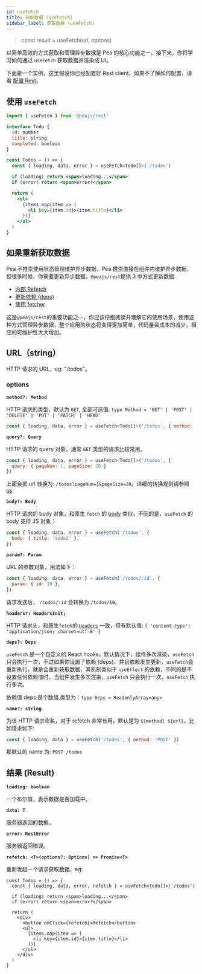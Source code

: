 ```yaml
---
id: useFetch
title: 获取数据 (useFetch)
sidebar_label: 获取数据 (useFetch)
---
```


> const result = useFetch(url, options)

以简单高效的方式获取和管理异步数据是 Pea 的核心功能之一。接下来，你将学习如何通过 `useFetch` 获取数据并渲染成 UI。

下面是一个实例，这里假设你已经配置好 Rest client，如果不了解如何配置，请看 [配置 Rest](/docs/rest/config)。

## 使用 `useFetch`

```jsx
import { useFetch } from '@peajs/rest'

interface Todo {
  id: number
  title: string
  completed: boolean
}

const Todos = () => {
  const { loading, data, error } = useFetch<Todo[]>('/todos')

  if (loading) return <span>loading...</span>
  if (error) return <span>error!</span>

  return (
    <ul>
      {items.map(item => (
        <li key={item.id}>{item.title}</li>
      ))}
    </ul>
  )
}
```

## 如果重新获取数据

Pea 不推崇使用状态管理维护异步数据，Pea 推崇直接在组件内维护异步数据，但很多时候，你需要更新异步数据，`@peajs/rest`提供 3 中方式更新数据:

- [内部 Refetch](/docs/rest/reFetch#内部-refetch)
- [更新依赖 (deps)](/docs/rest/reFetch#更新依赖-deps)
- [使用 fetcher](/docs/rest/reFetch#使用-fetcher)

这是`@peajs/rest`的重要功能之一，你应该仔细阅读并理解它的使用场景，使用这种方式管理异步数据，整个应用的状态将变得更加简单，代码量会成本的减少，相应的可维护性大大增加。

## URL（string）

HTTP 请求的 URL，eg: "/todos"。

### options

**`method?: Method`**

HTTP 请求的类型，默认为 `GET`, 全部可选值: `type Method = 'GET' | 'POST' | 'DELETE' | 'PUT' | 'PATCH' | 'HEAD'`

```js
const { loading, data, error } = useFetch<Todo[]>('/todos', { method: 'POST' })
```

**`query?: Query`**

HTTP 请求的 query 对象，通常 `GET` 类型的请求比较常用。

```js
const { loading, data, error } = useFetch<Todo[]>('/todos', {
  query: { pageNum: 1, pageSize: 20 }
})
```

上面会把 url 转换为: `/todos?pageNum=1&pageSize=20`。详细的转换规则请参照 [qs](https://github.com/ljharb/qs)

**`body?: Body`**

HTTP 请求的 body 对象，和原生 `fetch` 的 [body](https://github.github.io/fetch/#request-body) 类似，不同的是，`useFetch` 的 body 支持 JS 对象：

```js
const { loading, data, error } = useFetch('/todos', {
  body: { title: 'todo1' },
})
```

**`param?: Param`**

URL 的参数对象，用法如下：

```js
const { loading, data, error } = useFetch('/todos/:id', {
  param: { id: 10 },
})
```

请求发送后， `/todos/:id` 会转换为 `/todos/10`。

**`headers?: HeadersInit;`**

HTTP 请求头，和原生`fetch`的 [`Headers`](https://github.github.io/fetch/#Headers) 一致，但有默认值: `{ 'content-type': 'application/json; charset=utf-8' }`

**`deps?: Deps`**

`useFetch` 是一个自定义的 React hooks，默认情况下，组件多次渲染，`useFetch` 只会执行一次，不过如果你设置了依赖 (deps)，并且依赖发生更新，`useFetch`会重新执行，就是会重新获取数据，其机制类似于 `useEffect` 的依赖，不同的是不设置任何依赖值时，当组件发生多次渲染，`useFetch` 只会执行一次，`useFetch` 执行多次。

依赖值 deps 是个数组,类型为：`type Deps = ReadonlyArray<any>`

**`name?: string`**

为该 HTTP 请求命名，对于 refetch 非常有用。默认是为 `${method} ${url}`，比如请求如下:

```js
const { loading, data } = useFetch('/todos', { method: 'POST' })
```

那默认的 name 为: `POST /todos`

## 结果 (Result)

**`loading: boolean`**

一个布尔值，表示数据是否加载中。

**`data: T`**

服务器返回的数据。

**`error: RestError`**

服务器返回错误。

**`refetch: <T>(options?: Options) => Promise<T>`**

重新发起一个请求获取数据，eg:

```tsx
const Todos = () => {
  const { loading, data, error, refetch } = useFetch<Todo[]>('/todos')

  if (loading) return <span>loading...</span>
  if (error) return <span>error!</span>

  return (
    <div>
      <button onClick={refetch}>Refetch</button>
      <ul>
        {items.map(item => (
          <li key={item.id}>{item.title}</li>
        ))}
      </ul>
    </div>
  )
}
```
